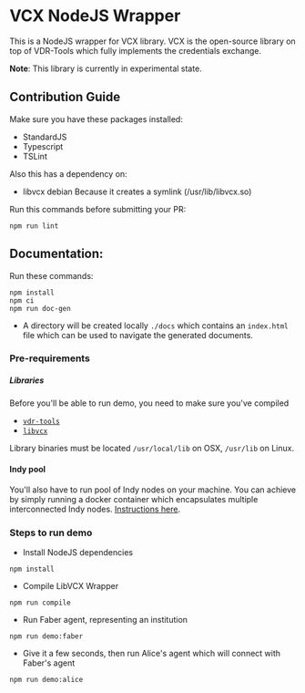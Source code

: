 # VCX NodeJS Wrapper

This is a NodeJS wrapper for VCX library.
VCX is the open-source library on top of VDR-Tools which fully implements the credentials exchange.

**Note**: This library is currently in experimental state.

## Contribution Guide

Make sure you have these packages installed:

* StandardJS
* Typescript
* TSLint


Also this has a dependency on:
* libvcx debian
Because it creates a symlink (/usr/lib/libvcx.so)

Run this commands before submitting your PR:

```
npm run lint
```

## Documentation:
 Run these commands:
```
npm install
npm ci
npm run doc-gen
```
* A directory will be created locally `./docs` which contains an `index.html` file which can be used to navigate the
generated documents.

### Pre-requirements
##### Libraries
Before you'll be able to run demo, you need to make sure you've compiled
- [`vdr-tools`](https://gitlab.com/evernym/verity/vdr-tools)
- [`libvcx`](https://gitlab.com/evernym/mobile/ev-vcx)

Library binaries must be located `/usr/local/lib` on OSX, `/usr/lib` on Linux.

#### Indy pool
You'll also have to run pool of Indy nodes on your machine. You can achieve by simply running a docker container
which encapsulates multiple interconnected Indy nodes.
[Instructions here](https://github.com/hyperledger/indy-sdk#how-to-start-local-nodes-pool-with-docker).

### Steps to run demo
- Install NodeJS dependencies
```
npm install
```

- Compile LibVCX Wrapper
```
npm run compile
```
- Run Faber agent, representing an institution
```
npm run demo:faber
```
- Give it a few seconds, then run Alice's agent which will connect with Faber's agent
```
npm run demo:alice
```
